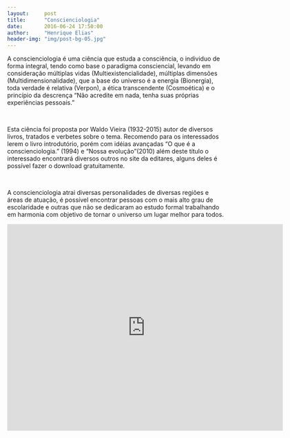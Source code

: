 ```yaml
---
layout:     post
title:      "Conscienciologia"
date:       2016-06-24 17:50:00
author:     "Henrique Elias"
header-img: "img/post-bg-05.jpg"
---
```



<p>A conscienciologia é uma ciência que estuda a consciência, o individuo de forma integral, tendo como base o paradigma consciencial, levando em consideração múltiplas vidas (Multiexistencialidade), múltiplas dimensões (Multidimensionalidade), que a base do universo é a energia (Bionergia), toda verdade é relativa (Verpon), a ética transcendente (Cosmoética) e o princípio da descrença “Não acredite em nada, tenha suas próprias experiências pessoais.”</p><br>   

<p>Esta ciência foi proposta por Waldo Vieira (1932-2015) autor de diversos livros, tratados e verbetes sobre o tema. Recomendo para os interessados lerem o livro introdutório, porém com idéias avançadas “O que é a conscienciologia.” (1994) e “Nossa evolução”(2010) além deste título o interessado encontrará diversos outros no site da editares, alguns deles é possível fazer o download gratuitamente.</p><br> 

<p>A conscienciologia atrai diversas personalidades de diversas regiões e áreas de atuação, é possível encontrar pessoas com o mais alto grau de escolaridade e outras que não se dedicaram ao estudo formal trabalhando em harmonia com objetivo de tornar o  universo um lugar melhor para todos.</p>

<iframe width="640" height="480" src="https://www.youtube.com/embed/dDG1JhfLWxs?rel=0&amp;controls=0" frameborder="0" allowfullscreen></iframe>
